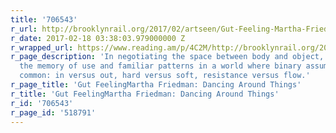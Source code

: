 ```yaml
---
title: '706543'
r_url: http://brooklynrail.org/2017/02/artseen/Gut-Feeling-Martha-Friedman-Dancing-Around-Things
r_date: 2017-02-18 03:38:03.979000000 Z
r_wrapped_url: https://www.reading.am/p/4C2M/http://brooklynrail.org/2017/02/artseen/Gut-Feeling-Martha-Friedman-Dancing-Around-Things
r_page_description: 'In negotiating the space between body and object, we rely on
  the memory of use and familiar patterns in a world where binary assumptions are
  common: in versus out, hard versus soft, resistance versus flow.'
r_page_title: 'Gut FeelingMartha Friedman: Dancing Around Things'
r_title: 'Gut FeelingMartha Friedman: Dancing Around Things'
r_id: '706543'
r_page_id: '518791'
---
```



